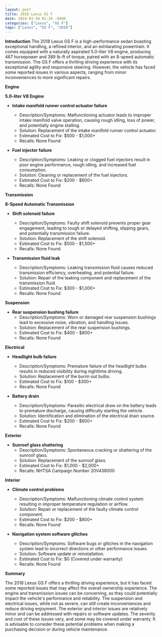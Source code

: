```yaml
---
layout: post
title: 2018 Lexus GS F
date: 2024-03-30 01:24 -0400
categories: ["Lexus", "GS F"]
tags: ["Lexus", "GS F", "2018"]
---
```

**Introduction**
The 2018 Lexus GS F is a high-performance sedan boasting exceptional handling, a refined interior, and an exhilarating powertrain. It comes equipped with a naturally aspirated 5.0-liter V8 engine, producing 467 horsepower and 389 lb-ft of torque, paired with an 8-speed automatic transmission. The GS F offers a thrilling driving experience with its exceptional agility and responsive steering. However, the vehicle has faced some reported issues in various aspects, ranging from minor inconveniences to more significant repairs.

**Engine**

**5.0-liter V8 Engine**

* **Intake manifold runner control actuator failure**
    * Description/Symptoms: Malfunctioning actuator leads to improper intake manifold valve operation, causing rough idling, loss of power, and potentially engine stalling.
    * Solution: Replacement of the intake manifold runner control actuator.
    * Estimated Cost to Fix: $500 - $1,000+
    * Recalls: None Found

* **Fuel injector failure**
    * Description/Symptoms: Leaking or clogged fuel injectors result in poor engine performance, rough idling, and increased fuel consumption.
    * Solution: Cleaning or replacement of the fuel injectors.
    * Estimated Cost to Fix: $200 - $600+
    * Recalls: None Found

**Transmission**

**8-Speed Automatic Transmission**

* **Shift solenoid failure**
    * Description/Symptoms: Faulty shift solenoid prevents proper gear engagement, leading to rough or delayed shifting, slipping gears, and potentially transmission failure.
    * Solution: Replacement of the shift solenoid.
    * Estimated Cost to Fix: $500 - $1,500+
    * Recalls: None Found

* **Transmission fluid leak**
    * Description/Symptoms: Leaking transmission fluid causes reduced transmission efficiency, overheating, and potential failure.
    * Solution: Repair of the leaking component and replacement of the transmission fluid.
    * Estimated Cost to Fix: $300 - $1,000+
    * Recalls: None Found

**Suspension**

* **Rear suspension bushing failure**
    * Description/Symptoms: Worn or damaged rear suspension bushings lead to excessive noise, vibration, and handling issues.
    * Solution: Replacement of the rear suspension bushings.
    * Estimated Cost to Fix: $400 - $800+
    * Recalls: None Found

**Electrical**

* **Headlight bulb failure**
    * Description/Symptoms: Premature failure of the headlight bulbs results in reduced visibility during nighttime driving.
    * Solution: Replacement of the burnt-out bulbs.
    * Estimated Cost to Fix: $100 - $300+
    * Recalls: None Found

* **Battery drain**
    * Description/Symptoms: Parasitic electrical draw on the battery leads to premature discharge, causing difficulty starting the vehicle.
    * Solution: Identification and elimination of the electrical drain source.
    * Estimated Cost to Fix: $200 - $600+
    * Recalls: None Found

**Exterior**

* **Sunroof glass shattering**
    * Description/Symptoms: Spontaneous cracking or shattering of the sunroof glass.
    * Solution: Replacement of the sunroof glass.
    * Estimated Cost to Fix: $1,000 - $2,000+
    * Recalls: NHTSA Campaign Number 20V438000

**Interior**

* **Climate control problems**
    * Description/Symptoms: Malfunctioning climate control system resulting in improper temperature regulation or airflow.
    * Solution: Repair or replacement of the faulty climate control component.
    * Estimated Cost to Fix: $200 - $800+
    * Recalls: None Found

* **Navigation system software glitches**
    * Description/Symptoms: Software bugs or glitches in the navigation system lead to incorrect directions or other performance issues.
    * Solution: Software update or reinstallation.
    * Estimated Cost to Fix: $0 (Covered under warranty)
    * Recalls: None Found

**Summary**

The 2018 Lexus GS F offers a thrilling driving experience, but it has faced some reported issues that may affect the overall ownership experience. The engine and transmission issues can be concerning, as they could potentially impact the vehicle's performance and reliability. The suspension and electrical issues, while not as severe, can still create inconveniences and reduce driving enjoyment. The exterior and interior issues are relatively minor and can be addressed with repairs or software updates. The severity and cost of these issues vary, and some may be covered under warranty. It is advisable to consider these potential problems when making a purchasing decision or during vehicle maintenance.
